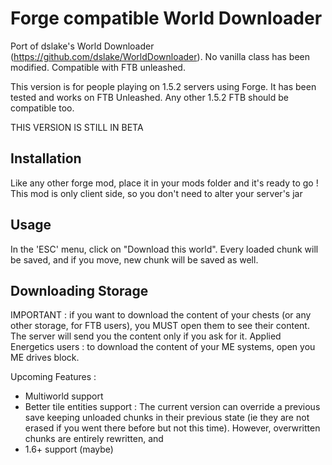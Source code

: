 Forge compatible World Downloader
=================================

Port of dslake's World Downloader (https://github.com/dslake/WorldDownloader). No vanilla class has been modified. Compatible with FTB unleashed.

This version is for people playing on 1.5.2 servers using Forge. It has been tested and works on FTB Unleashed. Any other 1.5.2 FTB should be compatible too.

THIS VERSION IS STILL IN BETA

Installation
------------
Like any other forge mod, place it in your mods folder and it's ready to go !
This mod is only client side, so you don't need to alter your server's jar

Usage
-----
In the 'ESC' menu, click on "Download this world". Every loaded chunk will be saved, and if you move, new chunk will be saved as well.

Downloading Storage
-------------------
IMPORTANT : if you want to download the content of your chests (or any other storage, for FTB users), you MUST open them to see their content. The server will send you the content only if you ask for it. 
Applied Energetics users : to download the content of your ME systems, open you ME drives block.


Upcoming Features : 
 - Multiworld support
 - Better tile entities support : The current version can override a previous save keeping unloaded chunks in their previous state (ie they are not erased if you went there before but not this time). However, overwritten chunks are entirely rewritten, and 
 - 1.6+ support (maybe)